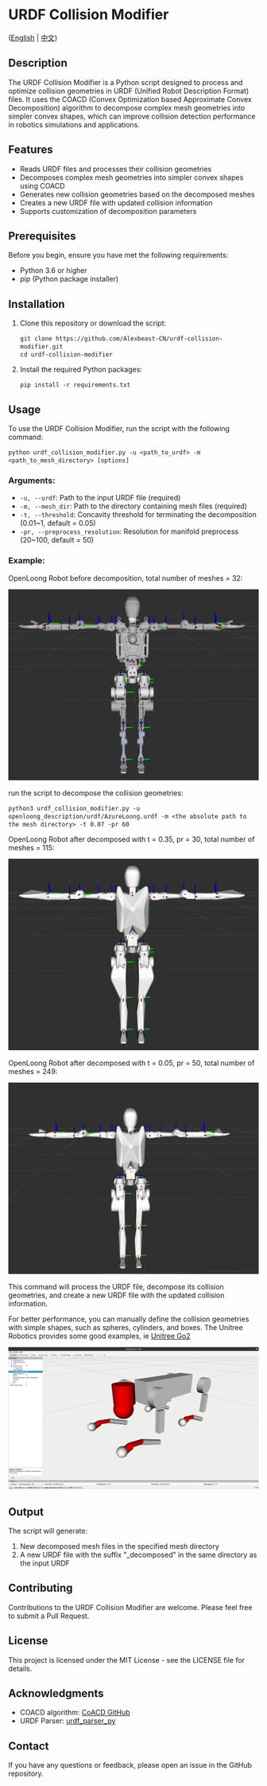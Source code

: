 # URDF Collision Modifier

([English](README_EN.md) | [中文](README.md))


## Description

The URDF Collision Modifier is a Python script designed to process and optimize collision geometries in URDF (Unified Robot Description Format) files. It uses the COACD (Convex Optimization based Approximate Convex Decomposition) algorithm to decompose complex mesh geometries into simpler convex shapes, which can improve collision detection performance in robotics simulations and applications.

## Features

- Reads URDF files and processes their collision geometries
- Decomposes complex mesh geometries into simpler convex shapes using COACD
- Generates new collision geometries based on the decomposed meshes
- Creates a new URDF file with updated collision information
- Supports customization of decomposition parameters

## Prerequisites

Before you begin, ensure you have met the following requirements:

- Python 3.6 or higher
- pip (Python package installer)

## Installation

1. Clone this repository or download the script:

   ```
   git clone https://github.com/Alexbeast-CN/urdf-collision-modifier.git
   cd urdf-collision-modifier
   ```

2. Install the required Python packages:

   ```
   pip install -r requirements.txt
   ```

## Usage

To use the URDF Collision Modifier, run the script with the following command:

```
python urdf_collision_modifier.py -u <path_to_urdf> -m <path_to_mesh_directory> [options]
```

### Arguments:

- `-u, --urdf`: Path to the input URDF file (required)
- `-m, --mesh_dir`: Path to the directory containing mesh files (required)
- `-t, --threshold`: Concavity threshold for terminating the decomposition (0.01~1, default = 0.05)
- `-pr, --preprocess_resolution`: Resolution for manifold preprocess (20~100, default = 50)

### Example:

OpenLoong Robot before decomposition, total number of meshes = 32:

![OpenLoong Robot](assets/visual.png)

run the script to decompose the collision geometries:

```
python3 urdf_collision_modifier.py -u openloong_description/urdf/AzureLoong.urdf -m <the absolute path to the mesh directory> -t 0.07 -pr 60
```

OpenLoong Robot after decomposed with t = 0.35, pr = 30, total number of meshes = 115:

![OpenLoong Robot](assets/collision.png)

OpenLoong Robot after decomposed with t = 0.05, pr = 50, total number of meshes = 249:

![alt text](assets/collision_fine.png)

This command will process the URDF file, decompose its collision geometries, and create a new URDF file with the updated collision information.

For better performance, you can manually define the collision geometries with simple shapes, such as spheres, cylinders, and boxes. The Unitree Robotics provides some good examples, ie [Unitree Go2](https://github.com/unitreerobotics/unitree_ros/blob/master/robots/go2_description/urdf/go2_description.urdf)

![Unitree Go2](assets/Amended_collision_model.png)

## Output

The script will generate:

1. New decomposed mesh files in the specified mesh directory
2. A new URDF file with the suffix "_decomposed" in the same directory as the input URDF

## Contributing

Contributions to the URDF Collision Modifier are welcome. Please feel free to submit a Pull Request.

## License

This project is licensed under the MIT License - see the LICENSE file for details.

## Acknowledgments

- COACD algorithm: [CoACD GitHub](https://github.com/SarahWeiii/CoACD)
- URDF Parser: [urdf_parser_py](https://github.com/ros/urdf_parser_py)

## Contact

If you have any questions or feedback, please open an issue in the GitHub repository.